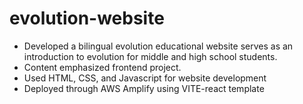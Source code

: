 # evolution-website

- Developed a bilingual evolution educational website serves as an introduction to evolution for middle and high school students.
- Content emphasized frontend project.
- Used HTML, CSS, and Javascript for website development
- Deployed through AWS Amplify using VITE-react template
